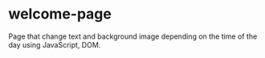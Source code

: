 # welcome-page

Page that change text and background image depending on the time of the day using JavaScript, DOM.
